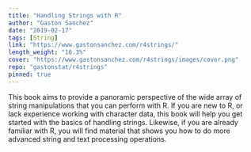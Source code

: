 ```yaml
---
title: "Handling Strings with R"
author: "Gaston Sanchez"
date: "2019-02-17"
tags: [String]
link: "https://www.gastonsanchez.com/r4strings/"
length_weight: "16.3%"
cover: "https://www.gastonsanchez.com/r4strings/images/cover.png"
repo: "gastonstat/r4strings"
pinned: true
---
```


This book aims to provide a panoramic perspective of the wide array of string manipulations that you can perform with R. If you are new to R, or lack experience working with character data, this book will help you get started with the basics of handling strings. Likewise, if you are already familiar with R, you will find material that shows you how to do more advanced string and text processing operations.
